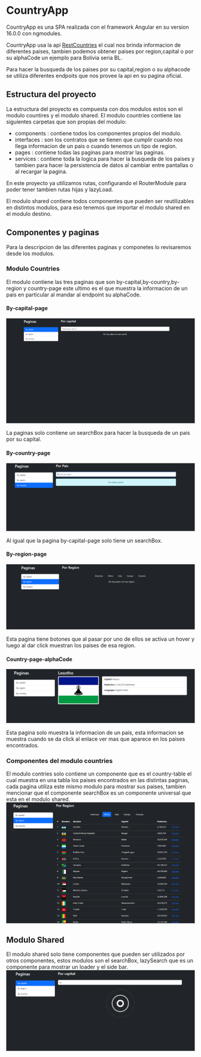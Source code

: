 # CountryApp
CountryApp es una SPA realizada con el framework Angular en su version 16.0.0 con ngmodules.

CountryApp usa la api [RestCountries](https://restcountries.com/)
el cual nos brinda informacion de diferentes paises, tambien podemos obtener paises por region,capital o por su alphaCode un ejemplo para Bolivia seria BL.

Para hacer la busqueda de los paises por su capital,region o su alphacode se utiliza diferentes endpoits que nos provee la api en su pagina oficial.
## Estructura del proyecto
La estructura del proyecto es compuesta con dos modulos estos son el modulo countires y el modulo shared.
El modulo countries contiene las siguientes carpetas que son propias del modulo:

- components : contiene todos los componentes propios del modulo.
- interfaces : son los contratos que se tienen que cumplir cuando nos llega informacion de un pais o cuando tenemos un tipo de region.
- pages : contiene todas las paginas para mostrar las paginas.
- services : contiene toda la logica para hacer la busqueda de los paises y tambien para hacer la persistencia de datos al cambiar entre pantallas o al recargar la pagina.

En este proyecto ya utilizamos rutas, configurando el RouterModule para poder tener tambien rutas hijas y lazyLoad.

El modulo shared contiene todos componentes que pueden ser reutilizables en distintos modulos, para eso tenemos que importar el modulo shared en el modulo destino.

## Componentes y paginas
Para la descripcion de las diferentes paginas y componetes lo revisaremos desde los modulos.
### Modulo Countries
El modulo contiene las tres paginas que son by-capital,by-country,by-region y country-page este ultimo es el que muestra la informacion de un pais en particular al mandar al endpoint su alphaCode.

#### By-capital-page
![by-capital-page](/src/assets/inico.png)

La paginas solo contiene un searchBox para hacer la busqueda de un pais por su capital.

#### By-country-page
![by-country-page](/src/assets/pais.png)

Al igual que la pagina by-capital-page solo tiene un searchBox.

#### By-region-page
![by-region-page](/src/assets/region.png)

Esta pagina tiene botones que al pasar por uno de ellos se activa un hover y luego al dar click muestran los paises de esa region.

#### Country-page-alphaCode
![country-alphacode](/src/assets/alphacode.png)

Esta pagina solo muestra la informacion de un pais, esta informacion se muestra cuando se da click al enlace ver mas que aparece en los paises encontrados.
### Componentes del modulo countries
El modulo contries solo contiene un componente que es el country-table el cual muestra en una tabla los paises encontrados en las distintas paginas, cada pagina utiliza este mismo modulo para mostrar sus paises, tambien mencionar que el componente searchBox es un componente universal que esta en el modulo shared.
![country-table](/src/assets/table.png)

## Modulo Shared
El modulo shared solo tiene componentes que pueden ser utilizados por otros componentes, estos modulos son el searchBox, lazySearch que es un componente para mostrar un loader y el side bar.
![shared-module](/src/assets/shared.png)



